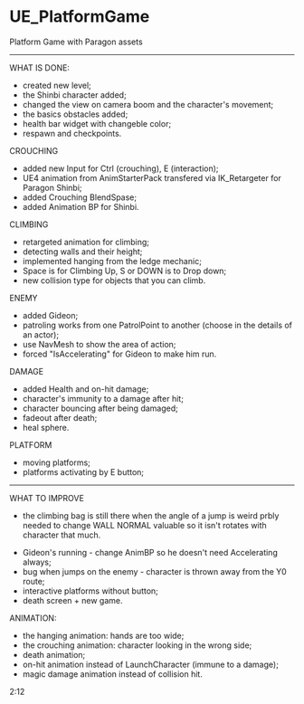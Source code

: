 # UE_PlatformGame
Platform Game with Paragon assets

-------

WHAT IS DONE:

- created new level;
- the Shinbi character added;
- changed the view on camera boom and the character's movement;
- the basics obstacles added;
- health bar widget with changeble color;
- respawn and checkpoints.

CROUCHING
- added new Input for Ctrl (crouching), E (interaction);
- UE4 animation from AnimStarterPack transfered via IK_Retargeter for Paragon Shinbi;
- added Crouching BlendSpase;
- added Animation BP for Shinbi.

CLIMBING
- retargeted animation for climbing;
- detecting walls and their height;
- implemented hanging from the ledge mechanic;
- Space is for Climbing Up, S or DOWN is to Drop down;
- new collision type for objects that you can climb.

ENEMY
- added Gideon;
- patroling works from one PatrolPoint to another (choose in the details of an actor);
- use NavMesh to show the area of action;
- forced "IsAccelerating" for Gideon to make him run.

DAMAGE
- added Health and on-hit damage;
- character's immunity to a damage after hit; 
- character bouncing after being damaged;
- fadeout after death;
- heal sphere.

PLATFORM
- moving platforms;
- platforms activating by E button;

-------

WHAT TO IMPROVE

+ the climbing bag is still there when the angle of a jump is weird
	prbly needed to change WALL NORMAL valuable so it isn't rotates with character that much.
- Gideon's running - change AnimBP so he doesn't need Accelerating always;
- bug when jumps on the enemy - character is thrown away from the Y0 route;
- interactive platforms without button;
- death screen + new game.

ANIMATION:
- the hanging animation: hands are too wide;
- the crouching animation: character looking in the wrong side;
- death animation;
- on-hit animation instead of LaunchCharacter (immune to a damage);
- magic damage animation instead of collision hit.

2:12

